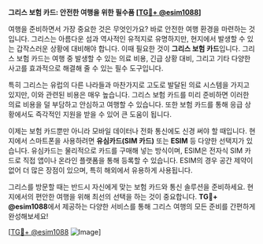 **그리스 보험 카드: 안전한 여행을 위한 필수품 [[TG💪+ @esim1088](https://t.me/s/esim1088)]**

여행을 준비하면서 가장 중요한 것은 무엇인가요? 바로 안전한 여행 환경을 마련하는 것입니다. 그리스는 아름다운 섬과 역사적인 유적지로 유명하지만, 현지에서 발생할 수 있는 갑작스러운 상황에 대비해야 합니다. 이때 필요한 것이 **그리스 보험 카드**입니다. 그리스 보험 카드는 여행 중 발생할 수 있는 의료 비용, 긴급 상황 대비, 그리고 기타 다양한 사고를 효과적으로 해결해 줄 수 있는 필수 도구입니다.

특히 그리스는 유럽의 다른 나라들과 마찬가지로 고도로 발달된 의료 시스템을 가지고 있지만, 이와 관련된 비용은 매우 높습니다. 그리스 보험 카드를 미리 준비하면 이러한 의료 비용을 덜 부담하고 안심하고 여행할 수 있습니다. 또한 보험 카드를 통해 응급 상황에서도 즉각적인 지원을 받을 수 있어 큰 도움이 됩니다.

이제는 보험 카드뿐만 아니라 모바일 데이터나 전화 통신에도 신경 써야 할 때입니다. 현지에서 스마트폰을 사용하려면 **유심카드(SIM 카드)** 또는 **ESIM** 등 다양한 선택지가 있습니다. 유심카드는 물리적으로 카드를 구매해 넣는 방식이며, ESIM은 전자식 SIM 카드로 직접 앱이나 온라인 플랫폼을 통해 등록할 수 있습니다. ESIM의 경우 공간 제약이 없어 더 많은 장점이 있으며, 특히 해외에서 유용하게 사용됩니다.

그리스를 방문할 때는 반드시 자신에게 맞는 보험 카드와 통신 솔루션을 준비하세요. 현지에서의 편안한 여행을 위해 최선의 선택을 하는 것이 중요합니다. **TG💪+ @esim1088**에서 제공하는 다양한 서비스를 통해 그리스 여행의 모든 준비를 간편하게 완성해보세요!

[[TG💪+ @esim1088](https://t.me/s/esim1088) ![Image](https://i.postimg.cc/Y0z9fWf4/image.png)]